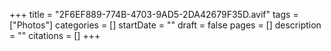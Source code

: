 +++
title = "2F6EF889-774B-4703-9AD5-2DA42679F35D.avif"
tags = ["Photos"]
categories = []
startDate = ""
draft = false
pages = []
description = ""
citations = []
+++
